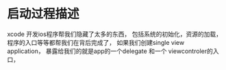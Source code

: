 # 启动过程描述

xcode 开发ios程序帮我们隐藏了太多的东西， 包括系统的初始化，资源的加载，程序的入口等等都帮我们在背后完成了， 如果我们创建single view application， 暴露给我们的就是app的一个delegate 和一个 viewcontroler的入口，